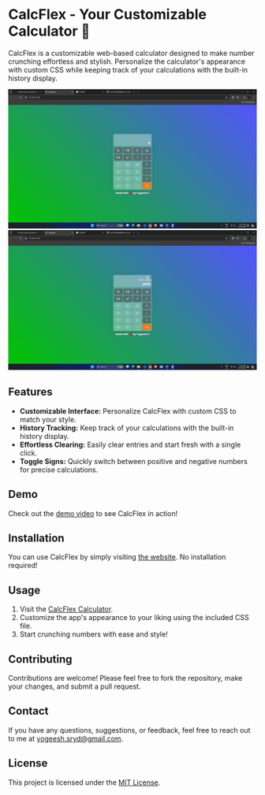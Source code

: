 # CalcFlex - Your Customizable Calculator 🧮

CalcFlex is a customizable web-based calculator designed to make number crunching effortless and stylish. Personalize the calculator's appearance with custom CSS while keeping track of your calculations with the built-in history display.

![CalcFlex Screenshot 1](/Screenshot/Screenshot1.png)
![CalcFlex Screenshot 2](/Screenshot/Screenshot2.png)

## Features

- **Customizable Interface:** Personalize CalcFlex with custom CSS to match your style.
- **History Tracking:** Keep track of your calculations with the built-in history display.
- **Effortless Clearing:** Easily clear entries and start fresh with a single click.
- **Toggle Signs:** Quickly switch between positive and negative numbers for precise calculations.

## Demo

Check out the [demo video](/Video/Demo.mp4) to see CalcFlex in action!

## Installation

You can use CalcFlex by simply visiting [the website](https://yogeesh-s.github.io/calc-flex/). No installation required!

## Usage

1. Visit the [CalcFlex Calculator](https://yogeesh-s.github.io/calc-flex/).
2. Customize the app's appearance to your liking using the included CSS file.
3. Start crunching numbers with ease and style!

## Contributing

Contributions are welcome! Please feel free to fork the repository, make your changes, and submit a pull request.

## Contact

If you have any questions, suggestions, or feedback, feel free to reach out to me at [yogeesh.sryd@gmail.com](mailto:yogeesh.sryd@gmail.com).

## License

This project is licensed under the [MIT License](LICENSE).
